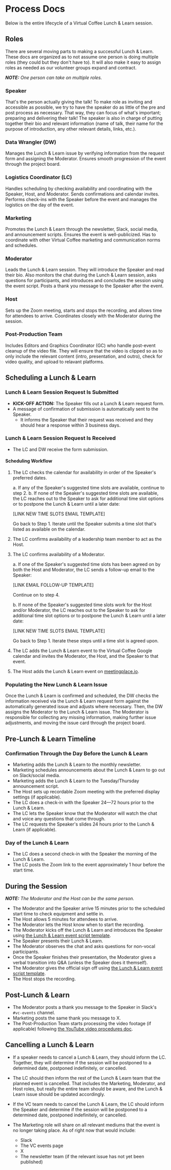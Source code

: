 # Process Docs

Below is the entire lifecycle of a Virtual Coffee Lunch & Learn session.

## Roles

There are several moving parts to making a successful Lunch & Learn. These docs are organized as to not assume one person is doing multiple roles (they could but they don't have to). It will also make it easy to assign roles as needed as our volunteer groups expand and contract.

_**NOTE:** One person can take on multiple roles._

### Speaker

That's the person actually giving the talk! To make role as inviting and accessible as possible, we try to have the speaker do as little of the pre and post process as necessary. That way, they can focus of what's important; preparing and delivering their talk! The speaker is also in charge of putting together their bio and relevant information (name of talk, their name for the purpose of introduction, any other relevant details, links, etc.).

### Data Wrangler (DW)

Manages the Lunch & Learn issue by verifying information from the request form and assigning the Moderator. Ensures smooth progression of the event through the project board.

### Logistics Coordinator (LC)

Handles scheduling by checking availability and coordinating with the Speaker, Host, and Moderator. Sends confirmations and calendar invites. Performs check-ins with the Speaker before the event and manages the logistics on the day of the event.

### Marketing

Promotes the Lunch & Learn through the newsletter, Slack, social media, and announcement scripts. Ensures the event is well-publicized. Has to coordinate with other Virtual Coffee marketing and communication norms and schedules.

### Moderator

Leads the Lunch & Learn session. They will introduce the Speaker and read their bio. Also monitors the chat during the Lunch & Learn session, asks questions for participants, and introduces and concludes the session using the event script. Posts a thank you message to the Speaker after the event.

### Host

Sets up the Zoom meeting, starts and stops the recording, and allows time for attendees to arrive. Coordinates closely with the Moderator during the session.

### Post-Production Team

Includes Editors and Graphics Coordinator (GC) who handle post-event cleanup of the video file. They will ensure that the video is clipped so as to only include the relevant content (intro, presentation, and outro), check for video quality, and upload to relavant platforms.

## Scheduling a Lunch & Learn

### Lunch & Learn Session Request Is Submitted

- **KICK-OFF ACTION:** The Speaker fills out a Lunch & Learn request form.
- A message of confirmation of submission is automatically sent to the Speaker.
  - It informs the Speaker that their request was received and they should hear a response within 3 business days.

### Lunch & Learn Session Request Is Received

- The LC and DW receive the form submission.

#### Scheduling Workflow

1. The LC checks the calendar for availability in order of the Speaker's preferred dates.

   a. If any of the Speaker's suggested time slots are available, continue to step 2.
   b. If none of the Speaker's suggested time slots are available, the LC reaches out to the Speaker to ask for additional time slot options or to postpone the Lunch & Learn until a later date:

   [LINK NEW TIME SLOTS EMAIL TEMPLATE] <!-- TODO -->

   Go back to Step 1. Iterate until the Speaker submits a time slot that's listed as available on the calendar.

2. The LC confirms availability of a leadership team member to act as the Host.
3. The LC confirms availability of a Moderator.

   a. If one of the Speaker's suggested time slots has been agreed on by both the Host and Moderator, the LC sends a follow-up email to the Speaker:

   [LINK EMAIL FOLLOW-UP TEMPLATE] <!-- TODO -->

   Continue on to step 4.

   b. If none of the Speaker's suggested time slots work for the Host and/or Moderator, the LC reaches out to the Speaker to ask for additional time slot options or to postpone the Lunch & Learn until a later date:

   [LINK NEW TIME SLOTS EMAIL TEMPLATE] <!-- TODO -->

   Go back to Step 1. Iterate these steps until a time slot is agreed upon.

4. The LC adds the Lunch & Learn event to the Virtual Coffee Google calendar and invites the Moderator, the Host, and the Speaker to that event.
5. The Host adds the Lunch & Learn event on [meetingplace.io](https://meetingplace.io/virtual-coffee/events).

### Populating the New Lunch & Learn Issue

Once the Lunch & Learn is confirmed and scheduled, the DW checks the information received via the Lunch & Learn request form against the automatically generated issue and adjusts where necessary. Then, the DW assigns the Moderator to the Lunch & Learn issue. The Moderator is responsible for collecting any missing information, making further issue adjustments, and moving the issue card through the project board.

## Pre-Lunch & Learn Timeline

### Confirmation Through the Day Before the Lunch & Learn

- Marketing adds the Lunch & Learn to the monthly newsletter.
- Marketing schedules announcements about the Lunch & Learn to go out on Slack/social media.
- Marketing adds the Lunch & Learn to the Tuesday/Thursday announcement script.
- The Host sets up recordable Zoom meeting with the preferred display settings (if applicable).
- The LC does a check-in with the Speaker 24—72 hours prior to the Lunch & Learn.
- The LC lets the Speaker know that the Moderator will watch the chat and voice any questions that come through.
- The LC requests the Speaker's slides 24 hours prior to the Lunch & Learn (if applicable).

### Day of the Lunch & Learn

- The LC does a second check-in with the Speaker the morning of the Lunch & Learn.
- The LC posts the Zoom link to the event approximately 1 hour before the start time.

## During the Session

_**NOTE:** The Moderator and the Host can be the same person._

- The Moderator and the Speaker arrive 15 minutes prior to the scheduled start time to check equipment and settle in.
- The Host allows 5 minutes for attendees to arrive.
- The Moderator lets the Host know when to start the recording.
- The Moderator kicks off the Lunch & Learn and introduces the Speaker using [the Lunch & Learn event script template](/lunch-and-learns/event-script-template.md#intro).
- The Speaker presents their Lunch & Learn.
- The Moderator observes the chat and asks questions for non-vocal participants.
- Once the Speaker finishes their presentation, the Moderator gives a verbal transition into Q&A (unless the Speaker does it themself).
- The Moderator gives the official sign off using [the Lunch & Learn event script template](/lunch-and-learns/event-script-template.md#outro).
- The Host stops the recording.

## Post-Lunch & Learn

- The Moderator posts a thank you message to the Speaker in Slack's `#vc-events` channel.
- Marketing posts the same thank you message to X.
- The Post-Production Team starts processing the video footage (if applicable) following [the YouTube video procedures doc](/procedures/youtube.md).

## Cancelling a Lunch & Learn

- If a speaker needs to cancel a Lunch & Learn, they should inform the LC. Together, they will determine if the session will be postponed to a determined date, postponed indefinitely, or cancelled.
- The LC should then inform the rest of the Lunch & Learn team that the planned event is cancelled. That includes the Marketing, Moderator, and Host roles, but really the entire team should be aware, and the Lunch & Learn issue should be updated accordingly.

- If the VC team needs to cancel the Lunch & Learn, the LC should inform the Speaker and determine if the session will be postponed to a determined date, postponed indefinitely, or cancelled.

- The Marketing role will share on all relevant mediums that the event is no longer taking place. As of right now that would include:
  - Slack
  - The VC events page
  - X
  - The newsletter team (if the relevant issue has not yet been published)
